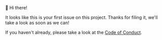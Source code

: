 👋 Hi there!

It looks like this is your first issue on this project. Thanks for filing it, we'll take a look as soon as we can!

If you haven't already, please take a look at the [Code of Conduct](https://github.com/jakehamilton/senchou/blob/main/CODE-OF-CONDUCT.md).

